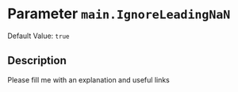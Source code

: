 # Parameter `main.IgnoreLeadingNaN`
Default Value: `true`

## Description
Please fill me with an explanation and useful links

